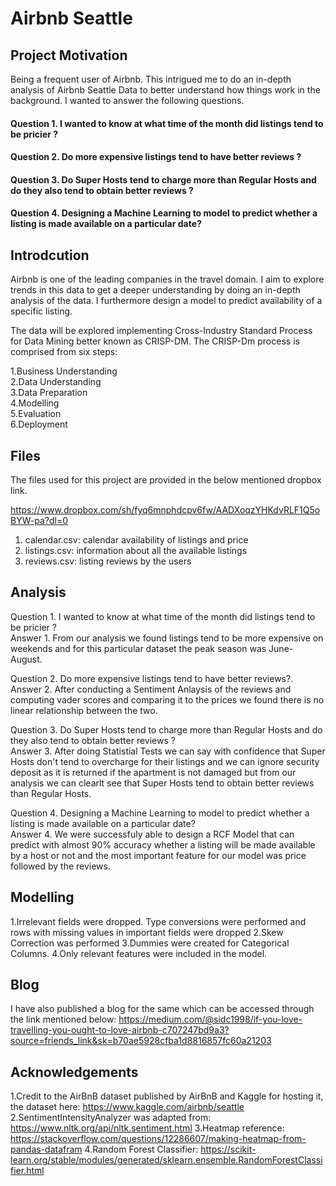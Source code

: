# Airbnb Seattle
## Project Motivation
Being a frequent user of Airbnb. This intrigued me to do an in-depth analysis of Airbnb Seattle Data to better understand how things work in the background. I wanted to answer the following questions.

#### Question 1. I wanted to know at what time of the month did listings tend to be pricier ?
#### Question 2. Do more expensive listings tend to have better reviews ?
#### Question 3. Do Super Hosts tend to charge more than Regular Hosts and do they also tend to obtain better reviews ?
#### Question 4. Designing a Machine Learning to model to predict whether a listing is made available on a particular date?

## Introdcution
Airbnb is one of the leading companies in the travel domain. I aim to explore trends in this data to get a deeper understanding by doing an in-depth analysis of the data. I furthermore design a model to predict availability of a specific listing.

The data will be explored implementing Cross-Industry Standard Process for Data Mining better known as CRISP-DM. The CRISP-Dm process is comprised from six steps:<br/>

1.Business Understanding<br/>
2.Data Understanding<br/>
3.Data Preparation<br/>
4.Modelling<br/>
5.Evaluation<br/>
6.Deployment

## Files

The files used for this project are provided in the below mentioned dropbox link.

https://www.dropbox.com/sh/fyq6mnphdcpv6fw/AADXoqzYHKdvRLF1Q5oBYW-pa?dl=0

1. calendar.csv: calendar availability of listings and price
2. listings.csv: information about all the available listings
3. reviews.csv: listing reviews by the users

## Analysis 

Question 1. I wanted to know at what time of the month did listings tend to be pricier ?<br/>
Answer 1.  From our analysis we found listings tend to be more expensive on weekends and for this particular dataset the peak season was June- August.<br/>

Question 2. Do more expensive listings tend to have better reviews?. <br/>
Answer 2. After conducting a Sentiment Anlaysis of the reviews and computing vader scores and comparing it to the prices we found there is no linear relationship between the two.

Question 3. Do Super Hosts tend to charge more than Regular Hosts and do they also tend to obtain better reviews ?<br/>
Answer 3. After doing Statistial Tests we can say with confidence that Super Hosts don't tend to overcharge for their listings and we can ignore security deposit as it is returned if the apartment is not damaged but from our analysis we can clearlt see that Super Hosts tend to obtain better reviews than Regular Hosts.<br/>

Question 4. Designing a Machine Learning to model to predict whether a listing is made available on a particular date?<br/>
Answer 4. We were successfuly able to design a RCF Model that can predict with almost 90% accuracy whether a listing will be made available by a host or not and the most important feature for our model was price followed by the reviews.

## Modelling

1.Irrelevant fields were dropped. Type conversions were performed and rows with missing values in important fields were dropped
2.Skew Correction was performed
3.Dummies were created for Categorical Columns.
4.Only relevant features were included in the model.

## Blog

I have also published a blog for the same which can be accessed through the link mentioned below:
https://medium.com/@sidc1998/if-you-love-travelling-you-ought-to-love-airbnb-c707247bd9a3?source=friends_link&sk=b70ae5928cfba1d8816857fc60a21203

## Acknowledgements

1.Credit to the AirBnB dataset published by AirBnB and Kaggle for hosting it, the dataset here: https://www.kaggle.com/airbnb/seattle
2.SentimentIntensityAnalyzer was adapted from: https://www.nltk.org/api/nltk.sentiment.html
3.Heatmap reference: https://stackoverflow.com/questions/12286607/making-heatmap-from-pandas-datafram
4.Random Forest Classifier: https://scikit-learn.org/stable/modules/generated/sklearn.ensemble.RandomForestClassifier.html
